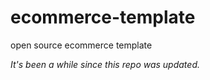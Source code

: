 # ecommerce-template
open source ecommerce template


_It's been a while since this repo was updated._
